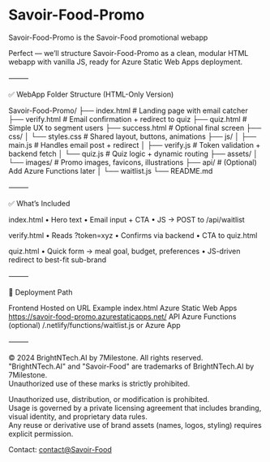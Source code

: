 # Savoir-Food-Promo
Savoir-Food-Promo is the Savoir-Food promotional webapp

Perfect — we’ll structure Savoir-Food-Promo as a clean, modular HTML webapp with vanilla JS, ready for Azure Static Web Apps deployment.

⸻

✅ WebApp Folder Structure (HTML-Only Version)

Savoir-Food-Promo/
├── index.html                # Landing page with email catcher
├── verify.html              # Email confirmation + redirect to quiz
├── quiz.html                # Simple UX to segment users
├── success.html             # Optional final screen
├── css/
│   └── styles.css           # Shared layout, buttons, animations
├── js/
│   ├── main.js              # Handles email post + redirect
│   ├── verify.js            # Token validation + backend fetch
│   └── quiz.js              # Quiz logic + dynamic routing
├── assets/
│   └── images/              # Promo images, favicons, illustrations
├── api/                     # (Optional) Add Azure Functions later
│   └── waitlist.js
└── README.md


⸻

✅ What’s Included

index.html
	•	Hero text
	•	Email input + CTA
	•	JS → POST to /api/waitlist

verify.html
	•	Reads ?token=xyz
	•	Confirms via backend
	•	CTA to quiz.html

quiz.html
	•	Quick form → meal goal, budget, preferences
	•	JS-driven redirect to best-fit sub-brand

⸻

🧭 Deployment Path

Frontend	Hosted on	URL Example
index.html	Azure Static Web Apps	https://savoir-food-promo.azurestaticapps.net/
API	Azure Functions (optional)	/.netlify/functions/waitlist.js or Azure App


⸻

© 2024 BrightNTech.AI by 7Milestone. All rights reserved.  
"BrightNTech.AI" and "Savoir-Food" are trademarks of BrightNTech.AI by 7Milestone.  
Unauthorized use of these marks is strictly prohibited.

Unauthorized use, distribution, or modification is prohibited.  
Usage is governed by a private licensing agreement that includes branding, visual identity, and proprietary data rules.  
Any reuse or derivative use of brand assets (names, logos, styling) requires explicit permission.

Contact: [contact@Savoir-Food](mailto:BrightNTech.AI@proton.me?subject=Savoir-Food%20Promo%20Inquiry)
